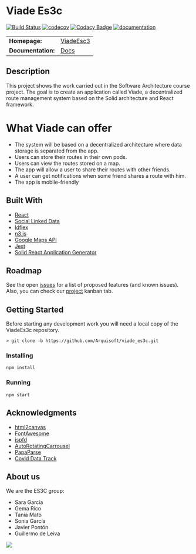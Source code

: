Viade Es3c
===================================
[![Build Status](https://travis-ci.org/Arquisoft/viade_es3c.svg?branch=master)](https://travis-ci.org/Arquisoft/viade_es3c) [![codecov](https://codecov.io/gh/Arquisoft/viade_es3c/branch/master/graph/badge.svg)](https://codecov.io/gh/Arquisoft/viade_es3c) [![Codacy Badge](https://api.codacy.com/project/badge/Grade/a9b99375e1774fe48458d446e797e113)](https://www.codacy.com/gh/Arquisoft/viade_es3c?utm_source=github.com&amp;utm_medium=referral&amp;utm_content=Arquisoft/viade_es3c&amp;utm_campaign=Badge_Grade)
[![documentation](https://img.shields.io/badge/docs-arc42-9cf.svg)](https://arquisoft.github.io/viade_es3c/docs/)


<table>
  <tr>
    <td><b>Homepage:</b></td>
    <td><a href="https://arquisoft.github.io/viade_es3c/">ViadeEsc3</a></td>
  </tr>
  <tr>
    <td><b>Documentation:</b></td>
    <td><a href="https://arquisoft.github.io/viade_es3c/docs">Docs</a></td>
  </tr>
</table>

## Description
This project shows the work carried out in the Software Architecture course project. The goal is to create an application called Viade, a decentralized route management system based on the Solid architecture and React framework.

# What Viade can offer
*   The system will be based on a decentralized architecture where data storage is separated from the app.
*   Users can store their routes in their own pods.
*   Users can view the routes stored on a map.
*   The app will allow a user to share their routes with other friends.
*   A user can get notifications when some friend shares a route with him.
*   The app is mobile-friendly

## Built With

*   [React](https://reactjs.org/docs/getting-started.html) 
*   [Social Linked Data](https://github.com/solid) 
*   [ldflex](https://github.com/LDflex) 
*   [n3.js](https://github.com/rdfjs/N3.js) 
*   [Google Maps API](https://developers.google.com/maps/documentation) 
*   [Jest](https://jestjs.io/) 
*   [Solid React Application Generator](https://github.com/inrupt/generator-solid-react)
## Roadmap
See the open [issues](https://github.com/Arquisoft/viade_es3c/issues) for a list of proposed features (and known issues). Also, you can check our [project](https://github.com/Arquisoft/viade_es3c/projects/1) kanban tab.

## Getting Started
Before starting any development work you will need a local copy of the ViadeEs3c repository.
```
> git clone -b https://github.com/Arquisoft/viade_es3c.git

```
### Installing

```
npm install
```
### Running
```
npm start
```

## Acknowledgments
*   [html2canvas](https://github.com/niklasvh/html2canvas)
*   [FontAwesome](https://github.com/FortAwesome/Font-Awesome)
*   [jspfd](https://github.com/MrRio/jsPDF)
*   [AutoRotatingCarrousel](https://github.com/TeamWertarbyte/material-auto-rotating-carousel)
*   [PapaParse](https://github.com/mholt/PapaParse)
*   [Covid Data Track](https://github.com/microsoft/Bing-COVID-19-Data/tree/master/data)

## About us
We are the ES3C group:
*   Sara García 
*   Gema Rico 
*   Tania Mato 
*   Sonia García 
*   Javier Pontón 
*   Guillermo de Leiva 

<a href="https://github.com/Arquisoft/viade_es3c/graphs/contributors">
  <img src="https://contributors-img.web.app/image?repo=Arquisoft/viade_es3c" />
</a>

```Made with [contributors-img](https://contributors-img.web.app).
